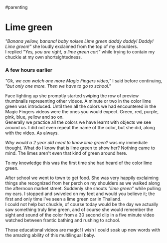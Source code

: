 #parenting

# Lime green

_"Banana yellow, banana! *baby noises* Lime green daddy daddy! Daddy! Lime green!"_ she loudly exclaimed from the top of my shoulders.  
I replied _"Yes, you are right, a lime green car!"_ while trying to contain my chuckle at my own shortsightedness.

### A few hours earlier
_"Ok, we can watch one more Magic Fingers video,"_ I said before continuing, _"but only one more. Then we have to go to school."_

Face lighting up she promptly started swiping the row of preview thumbnails representing other videos. A minute or two in the color lime green was introduced. Until then all the colors we had encountered in the Magic Fingers videos were the ones you would expect. Green, red, purple, pink, blue, yellow and so on.  
Generally we practice all the colors we have learnt with objects we see around us. I did not even repeat the name of the color, but she did, along with the video. As always.

_Why would a 2 year old need to know lime green?_ was my immediate thought. What do I know that is lime green to show her? Nothing came to mind. The limes aren't even that kind of green around here.

To my knowledge this was the first time she had heard of the color lime green.

After school we went to town to get food. She was very happily exclaiming things she recognized from her perch on my shoulders as we walked along the afternoon market street. Suddenly she shouts _"lime green"_ while pulling my ears. I stopped and swiveled on my feet and would you believe it; the first and only time I've seen a lime green car in Thailand.  
I could not help but chuckle, of course today would be the day we actually saw something truly lime green, and of course she would remember the sight and sound of the color from a 30 second clip in a five minute video watched between frantic bathing and rushing to school.

Those educational videos are magic! I wish I could soak up new words with the amazing ability of this multilingual baby.
